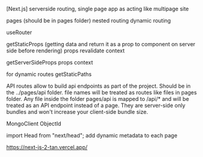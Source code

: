 [Next.js]
serverside routing, single page app as acting like multipage site

pages (should be in pages folder)
nested routing
dynamic routing

useRouter

getStaticProps (getting data and return it as a prop to component on server side before rendering)
props
revalidate
context

getServerSideProps
props
context

for dynamic routes
getStaticPaths

API routes allow to build api endpoints as part of the project. Should be in the ../pages/api folder. file names will be treated as routes like files in pages folder.
Any file inside the folder pages/api is mapped to /api/\* and will be treated as an API endpoint instead of a page. They are server-side only bundles and won't increase your client-side bundle size.

MongoClient
ObjectId

import Head from "next/head"; add dynamic metadata to each page


https://next-js-2-tan.vercel.app/